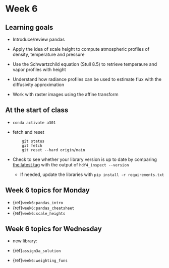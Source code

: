 # Week 6

## Learning goals

* Introduce/review pandas

* Apply the idea of scale height to compute atmospheric profiles of density, temperature and pressure

* Use the Schwartzchild equation (Stull 8.5) to retrieve temperaure and vapor profiles with height

* Understand how radiance profiles can be used to estimate flux with the diffusivity approximation

* Work with raster images using the affine transform

## At the start of class

* `conda activate a301`

* fetch and reset

          git status
          git fetch
          git reset --hard origin/main
          

* Check to see whether your library version is up to date by comparing [the latest tag](https://github.com/phaustin/a301_students_eoas/tags) with the output of `hdf4_inspect --version`

  * If needed, update the libraries with `pip install -r requirements.txt`

## Week 6 topics for Monday

* {ref}`week6:pandas_intro`
* {ref}`week6:pandas_cheatsheet`
* {ref}`week6:scale_heights`

## Week 6 topics for Wednesday

* new library:

* {ref}`assign3a_solution`
* {ref}`week6:weighting_funs`


